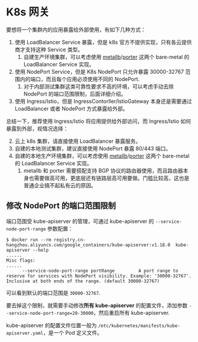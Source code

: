 # K8s 网关

要想将一个集群内的应用暴露给外部使用，有如下几种方式：

1. 使用 LoadBalancer Service 暴露，但是 k8s 官方不提供实现，只有各云提供商才支持这种 Service 类型。
   1. 自建生产环境集群，可以考虑使用 [metallb](https://github.com/metallb/metallb)/[porter](https://github.com/kubesphere/porter) 这两个 bare-metal 的 LoadBalancer Service 实现。
2. 使用 NodePort Service，但是 K8s NodePort 只允许暴露 30000-32767 范围内的端口，而且每个应用必须使用不同的 NodePort.
   1. 对于内部测试集群这类可靠性要求不高的环境，可以考虑手动去除 NodePort 的端口范围限制，后面详细介绍。
3. 使用 Ingress/Istio，但是 IngressContorller/IstioGateway 本身还是需要通过 LoadBalancer 或者 NodePort 方式暴露给外部。

总结一下，推荐使用 Ingress/Istio 将应用提供给外部访问，而 Ingress/Istio 如何暴露到外部，视情况选择：

2. 云上 k8s 集群，请直接使用 LoadBalancer 暴露服务。
1. 自建的本地测试集群，建议直接使用 NodePort 暴露 80/443 端口。
3. 自建的本地生产环境集群，可以考虑使用 [metallb](https://github.com/metallb/metallb)/[porter](https://github.com/kubesphere/porter) 这两个 bare-metal 的 LoadBalancer Service 实现。
   1. metallb 和 porter 需要搭配支持 BGP 协议的路由器使用，而且路由器本身也需要做高可用，更底层还有链路层高可用要做。门槛比较高，这也是普通企业搞不起私有云的原因。


## 修改 NodePort 的端口范围限制

端口范围受 kube-apiserver 的管理，可通过 kube-apiserver 的 `--service-node-port-range` 参数配置：

```shell
$ docker run --rm registry.cn-hangzhou.aliyuncs.com/google_containers/kube-apiserver:v1.18.0  kube-apiserver --help
......
Misc flags:
......
      --service-node-port-range portRange         A port range to reserve for services with NodePort visibility. Example: '30000-32767'. Inclusive at both ends of the range. (default 30000-32767)

```

可以看到默认的端口范围是 `30000-32767`.

要去掉这个限制，就需要手动修改**所有 kube-apiserver** 的配置文件，添加参数 `--service-node-port-range=20-30000`，然后重启所有 kube-apiserver.

kube-apiserver 的配置文件位置一般为 `/etc/kubernetes/manifests/kube-apiserver.yaml`，是一个 Pod 定义文件。
